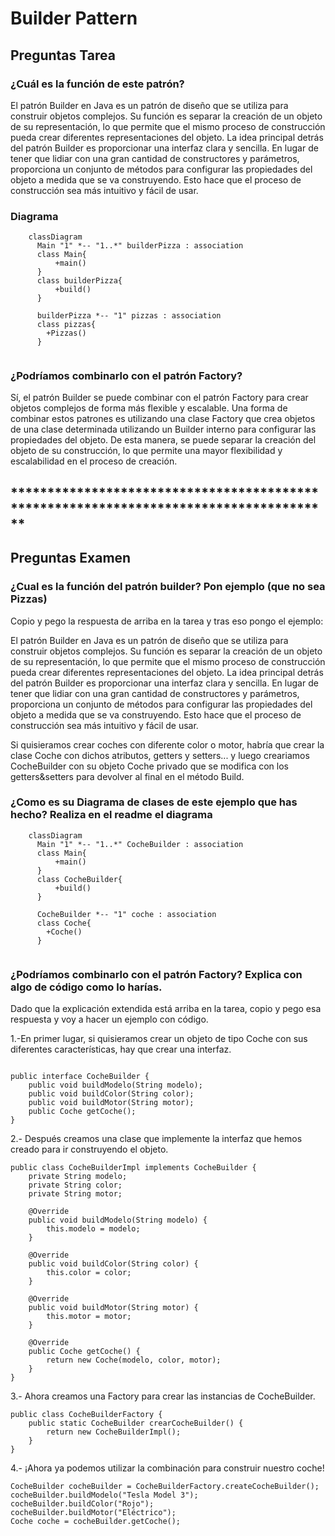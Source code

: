 # Builder Pattern
## Preguntas Tarea
### ¿Cuál es la función de este patrón?
El patrón Builder en Java es un patrón de diseño que se utiliza para construir objetos complejos. Su función es separar la creación de un objeto de su representación, lo que permite que el mismo proceso de construcción pueda crear diferentes representaciones del objeto. La idea principal detrás del patrón Builder es proporcionar una interfaz clara y sencilla. En lugar de tener que lidiar con una gran cantidad de constructores y parámetros, proporciona un conjunto de métodos para configurar las propiedades del objeto a medida que se va construyendo. Esto hace que el proceso de construcción sea más intuitivo y fácil de usar.

### Diagrama

```mermaid
    classDiagram
      Main "1" *-- "1..*" builderPizza : association
      class Main{
          +main()
      }
      class builderPizza{
          +build()
      }
      
      builderPizza *-- "1" pizzas : association
      class pizzas{
        +Pizzas()
      }
      

```

### ¿Podríamos combinarlo con el patrón Factory?

Sí, el patrón Builder se puede combinar con el patrón Factory para crear objetos complejos de forma más flexible y escalable. Una forma de combinar estos patrones es utilizando una clase Factory que crea objetos de una clase determinada utilizando un Builder interno para configurar las propiedades del objeto. De esta manera, se puede separar la creación del objeto de su construcción, lo que permite una mayor flexibilidad y escalabilidad en el proceso de creación.

## **************************************************************************************

## Preguntas Examen

### ¿Cual es la función del patrón builder? Pon ejemplo (que no sea Pizzas)

Copio y pego la respuesta de arriba en la tarea y tras eso pongo el ejemplo:

El patrón Builder en Java es un patrón de diseño que se utiliza para construir objetos complejos. Su función es separar la creación de un objeto de su representación, lo que permite que el mismo proceso de construcción pueda crear diferentes representaciones del objeto. La idea principal detrás del patrón Builder es proporcionar una interfaz clara y sencilla. En lugar de tener que lidiar con una gran cantidad de constructores y parámetros, proporciona un conjunto de métodos para configurar las propiedades del objeto a medida que se va construyendo. Esto hace que el proceso de construcción sea más intuitivo y fácil de usar.

Si quisieramos crear coches con diferente color o motor, habría que crear la clase Coche con dichos atributos, getters y setters... y luego creariamos CocheBuilder con su objeto Coche privado que se modifica con los getters&setters para devolver al final en el método Build.


### ¿Como es su Diagrama de clases de este ejemplo que has hecho? Realiza en el readme el diagrama

```mermaid
    classDiagram
      Main "1" *-- "1..*" CocheBuilder : association
      class Main{
          +main()
      }
      class CocheBuilder{
          +build()
      }
      
      CocheBuilder *-- "1" coche : association
      class Coche{
        +Coche()
      }
      

```

### ¿Podríamos combinarlo con el patrón Factory? Explica con algo de código como lo harías.

Dado que la explicación extendida está arriba en la tarea, copio y pego esa respuesta y voy a hacer un ejemplo con código. 
 


1.-En primer lugar, si quisieramos crear un objeto de tipo Coche con sus diferentes características, hay que crear una interfaz.

```

public interface CocheBuilder {
    public void buildModelo(String modelo);
    public void buildColor(String color);
    public void buildMotor(String motor);
    public Coche getCoche();
}

```

2.- Después creamos una clase que implemente la interfaz que hemos creado para ir construyendo el objeto.

```
public class CocheBuilderImpl implements CocheBuilder {
    private String modelo;
    private String color;
    private String motor;

    @Override
    public void buildModelo(String modelo) {
        this.modelo = modelo;
    }

    @Override
    public void buildColor(String color) {
        this.color = color;
    }

    @Override
    public void buildMotor(String motor) {
        this.motor = motor;
    }

    @Override
    public Coche getCoche() {
        return new Coche(modelo, color, motor);
    }
}

```

3.- Ahora creamos una Factory para crear las instancias de CocheBuilder.

```
public class CocheBuilderFactory {
    public static CocheBuilder crearCocheBuilder() {
        return new CocheBuilderImpl();
    }
}

```

4.- ¡Ahora ya podemos utilizar la combinación para construir nuestro coche!

```
CocheBuilder cocheBuilder = CocheBuilderFactory.createCocheBuilder();
cocheBuilder.buildModelo("Tesla Model 3");
cocheBuilder.buildColor("Rojo");
cocheBuilder.buildMotor("Eléctrico");
Coche coche = cocheBuilder.getCoche();
```






